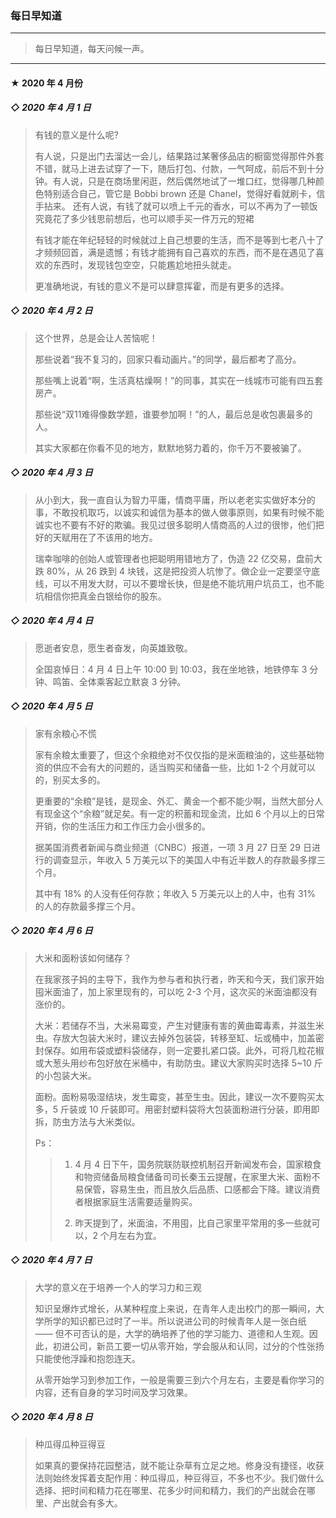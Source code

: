 ### 每日早知道

---
> 每日早知道，每天问候一声。
---

#### ★ 2020 年 4 月份

##### ◇ 2020 年 4 月 1 日
> 有钱的意义是什么呢?
>
> 有人说，只是出门去溜达一会儿，结果路过某奢侈品店的橱窗觉得那件外套不错，就马上进去试穿了一下，随后打包、付款，一气呵成，前后不到十分钟。有人说，只是在商场里闲逛，然后偶然地试了一堆口红，觉得哪几种颜色特别适合自己，管它是 Bobbi brown 还是 Chanel，觉得好看就刷卡，信手拈来。
> 还有人说，有钱了就可以喷上千元的香水，可以不再为了一顿饭究竟花了多少钱思前想后，也可以顺手买一件万元的短裙
>
> 有钱才能在年纪轻轻的时候就过上自己想要的生活，而不是等到七老八十了才频频回首，满是遗憾；有钱才能拥有自己喜欢的东西，而不是在遇见了喜欢的东西时，发现钱包空空，只能尷尬地扭头就走。
>
> 更准确地说，有钱的意义不是可以肆意挥霍，而是有更多的选择。


##### ◇ 2020 年 4 月 2 日
> 这个世界，总是会让人苦恼呢！
>
> 那些说着“我不复习的，回家只看动画片。”的同学，最后都考了高分。
>
> 那些嘴上说着“啊，生活真枯燥啊！”的同事，其实在一线城市可能有四五套房产。
>
> 那些说“双11难得像数学题，谁要参加啊！”的人，最后总是收包裹最多的人。
>
> 其实大家都在你看不见的地方，默默地努力着的，你千万不要被骗了。


##### ◇ 2020 年 4 月 3 日
> 从小到大，我一直自认为智力平庸，情商平庸，所以老老实实做好本分的事，不敢投机取巧，以诚实和诚信为基本的做人做事原则，如果有时候不能诚实也不要有不好的欺骗。我见过很多聪明人情商高的人过的很惨，他们把好的天赋用在了不该用的地方。
>
> 瑞幸咖啡的创始人或管理者也把聪明用错地方了，伪造 22 亿交易，盘前大跌 80%，从 26 跌到 4 块钱，这是把投资人坑惨了。做企业一定要坚守底线，可以不用发大财，可以不要增长快，但是绝不能坑用户坑员工，也不能坑相信你把真金白银给你的股东。 ​​​


##### ◇ 2020 年 4 月 4 日
> 愿逝者安息，愿生者奋发，向英雄致敬。
>
> 全国哀悼日：4 月 4 日上午 10:00 到 10:03，我在坐地铁，地铁停车 3 分钟、鸣笛、全体乘客起立默哀 3 分钟。

##### ◇ 2020 年 4 月 5 日
> 家有余粮心不慌
>
> 家有余粮太重要了，但这个余粮绝对不仅仅指的是米面粮油的，这些基础物资的供应不会有大的问题的，适当购买和储备一些，比如 1-2 个月就可以的，别买太多的。
>
> 更重要的“余粮”是钱，是现金、外汇、黄金一个都不能少啊，当然大部分人有现金这个“余粮”就足矣。有一定的积蓄和现金流，比如 6 个月以上的日常开销，你的生活压力和工作压力会小很多的。
>
> 据美国消费者新闻与商业频道（CNBC）报道，一项 3 月 27 日至 29 日进行的调查显示，年收入 5 万美元以下的美国人中有近半数人的存款最多撑三个月。
>
> 其中有 18% 的人没有任何存款；年收入 5 万美元以上的人中，也有 31% 的人的存款最多撑三个月。 ​​​

##### ◇ 2020 年 4 月 6 日
> 大米和面粉该如何储存？
>
> 在我家孩子妈的主导下，我作为参与者和执行者，昨天和今天，我们家开始囤米面油了，加上家里现有的，可以吃 2-3 个月，这次买的米面油都没有涨价的。
>
> 大米：若储存不当，大米易霉变，产生对健康有害的黄曲霉毒素，并滋生米虫。存放大包装大米时，建议去掉外包装袋，转移至缸、坛或桶中，加盖密封保存。如用布袋或塑料袋储存，则一定要扎紧口袋。此外，可将几粒花椒或大葱头用纱布包好放在米桶中，有助防虫。建议大家购买时选择 5~10 斤的小包装大米。
>
> 面粉。面粉易吸湿结块，发生霉变，甚至生虫。因此，建议一次不要购买太多，5 斤装或 10 斤装即可。用密封塑料袋将大包装面粉进行分装，即用即拆，防虫方法与大米类似。
>
> Ps：
>>
>> 1. 4 月 4 日下午，国务院联防联控机制召开新闻发布会，国家粮食和物资储备局粮食储备司司长秦玉云提醒，在家里大米、面粉不易保管，容易生虫，而且放久后品质、口感都会下降。建议消费者根据家庭生活需要适量购买。
>>
>> 2. 昨天提到了，米面油，不用囤，比自己家里平常用的多一些就可以，2 个月左右为宜。


##### ◇ 2020 年 4 月 7 日
> 大学的意义在于培养一个人的学习力和三观
>
> 知识呈爆炸式增长，从某种程度上来说，在青年人走出校门的那一瞬间，大学所学的知识都已过时了一半。所以说进公司的时候青年人是一张白纸 —— 但不可否认的是，大学的确培养了他的学习能力、道德和人生观。因此，初进公司，新员工要一切从零开始，学会服从和认同，过分的个性张扬只能使他浮躁和抱怨连天。
>
> 从零开始学习到参加工作，一般是需要三到六个月左右，主要是看你学习的内容，还有自身的学习时间及学习效果。


##### ◇ 2020 年 4 月 8 日
> 种瓜得瓜种豆得豆
>
> 如果真的要保持花园整洁，就不能让杂草有立足之地。修身没有捷径，收获法则始终发挥着支配作用：种瓜得瓜，种豆得豆，不多也不少。 ​​​我们做什么选择、把时间和精力花在哪里、花多少时间和精力，我们的产出就会在哪里、产出就会有多大。
